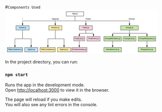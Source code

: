 #`Components Used`
![alt text](https://github.com/brianlunch/social-cipher/blob/master/Blank%20Diagram%20(1).svg "Logo Title Text 1")

In the project directory, you can run:

### `npm start`

Runs the app in the development mode.<br />
Open [http://localhost:3000](http://localhost:3000) to view it in the browser.

The page will reload if you make edits.<br />
You will also see any lint errors in the console.

